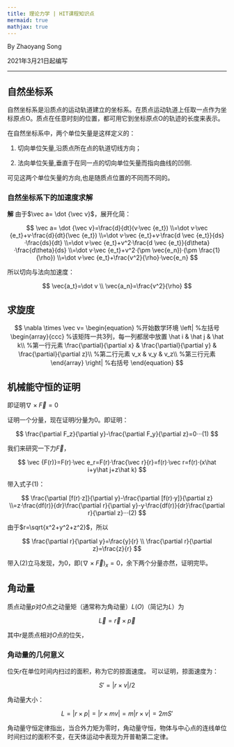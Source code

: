 ```yaml
---
title: 理论力学 | HIT课程知识点
mermaid: true
mathjax: true
---
```


By Zhaoyang Song

2021年3月21日起编写

----------

## 自然坐标系

自然坐标系是沿质点的运动轨道建立的坐标系。在质点运动轨道上任取一点作为坐标原点O。质点在任意时刻的位置，都可用它到坐标原点O的轨迹的长度来表示。

在自然坐标系中，两个单位矢量是这样定义的：

1. 切向单位矢量,沿质点所在点的轨道切线方向；

2. 法向单位矢量,垂直于在同一点的切向单位矢量而指向曲线的凹侧.

可见这两个单位矢量的方向,也是随质点位置的不同而不同的。

### 自然坐标系下的加速度求解

**解**
由于$\vec a= \dot {\vec v}$，展开化简：

$$
\vec a= \dot {\vec v}=\frac{d}{dt}(v·\vec {e_t})
\\=\dot v·\vec {e_t}+v·\frac{d}{dt}(\vec {e_t})
\\=\dot v·\vec {e_t}+v·\frac{d \vec {e_t}}{ds}·\frac{ds}{dt}
\\=\dot v·\vec {e_t}+v^2·\frac{d \vec {e_t}}{d\theta}·\frac{d\theta}{ds}
\\=\dot v·\vec {e_t}+v^2·(\pm \vec{e_n})·(\pm \frac{1}{\rho})
\\=\dot v·\vec {e_t}+\frac{v^2}{\rho}·\vec{e_n}
$$

所以切向与法向加速度：

$$
\vec{a_t}=\dot v
\\ \vec{a_n}=\frac{v^2}{\rho}
$$

## 求旋度

$$
\nabla \times \vec v=
\begin{equation}       %开始数学环境
\left|                 %左括号
  \begin{array}{ccc}   %该矩阵一共3列，每一列都居中放置
    \hat i & \hat j & \hat k\\  %第一行元素
\frac{\partial}{\partial x} & \frac{\partial}{\partial y} & \frac{\partial}{\partial z}\\  %第二行元素
    v_x & v_y & v_z\\  %第三行元素
  \end{array}
\right|                 %右括号
\end{equation}
$$

## 机械能守恒的证明

即证明$\nabla \times \vec F=0$

证明一个分量，现在证明$\hat i$分量为0。即证明：

$$
\frac{\partial F_z}{\partial y}-\frac{\partial F_y}{\partial z}=0···(1)
$$

我们来研究一下力$\vec F$，

$$
\vec {F(r)}=F(r)·\vec e_r=F(r)·\frac{\vec r}{r}=f(r)·\vec r=f(r)·(x\hat i+y\hat j+z\hat k)
$$

带入式子$(1)$：

$$
\frac{\partial [f(r)·z]}{\partial y}-\frac{\partial [f(r)·y]}{\partial z}
\\=z·\frac{df(r)}{dr}\frac{\partial r}{\partial y}-y·\frac{df(r)}{dr}\frac{\partial r}{\partial z}···(2)
$$

由于$r=\sqrt{x^2+y^2+z^2}$，所以

$$
\frac{\partial r}{\partial y}=\frac{y}{r}
\\ \frac{\partial r}{\partial z}=\frac{z}{r}
$$

带入$(2)$立马发现，为0，即$(\nabla \times \vec F)_x=0$，余下两个分量亦然，证明完毕。

## 角动量

质点动量$p$对$O$点之动量矩（通常称为角动量）$L(O)$（简记为$L$）为

$$
\vec L=\vec r×\vec p
$$

其中$r$是质点相对$O$点的位矢，

### 角动量的几何意义

位矢$r$在单位时间内扫过的面积，称为它的掠面速度。
可以证明，掠面速度为：

$$
S'=|r×v|/2
$$

角动量大小：

$$
L=|r×p|=|r×mv|=m|r×v|=2mS'
$$

角动量守恒定律指出，当合外力矩为零时，角动量守恒，物体与中心点的连线单位时间扫过的面积不变，在天体运动中表现为开普勒第二定律。